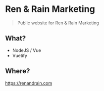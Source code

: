 # Ren & Rain Marketing

> Public website for Ren & Rain Marketing

## What?

* NodeJS / Vue
* Vuetify

## Where?

https://renandrain.com
